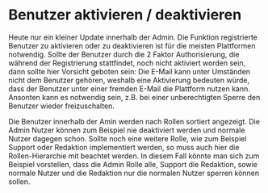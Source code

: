# Benutzer aktivieren / deaktivieren

Heute nur ein kleiner Update innerhalb der Admin. Die Funktion registrierte Benutzer zu aktivieren oder zu deaktivieren ist für die meisten Plattformen notwendig. Sollte der Benutzer durch die 2 Faktor Authorisierung, die während der Registrierung stattfindet, noch nicht aktiviert worden sein, dann sollte hier Vorsicht geboten sein: Die E-Mail kann unter Umständen nicht dem Benutzer gehören, weshalb eine Aktivierung bedeuten würde, dass der Benutzer unter einer fremden E-Mail die Plattform nutzen kann. Ansonten kann es notwendig sein, z.B. bei einer unberechtigten Sperre den Benutzer wieder freizuschalten. 

Die Benutzer innerhalb der Amin werden nach Rollen sortiert angezeigt. Die Admin Nutzer können zum Beispiel nie deaktiviert werden und normale Nutzer dagegen schon. Sollte noch eine weitere Rolle, wie zum Beispiel Support oder Redaktion implementiert werden, so muss auch hier die Rollen-Hierarchie mit beachtet werden. In diesem Fall könnte man sich zum Beispiel vorstellen, dass die Admin Rolle alle, Support die Redaktion, sowie normale Nutzer und die Redaktion nur die normalen Nutzer sperren können sollen.